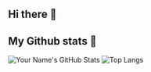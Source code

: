 ## Hi there 👋

## My Github stats 🚀
![Your Name's GitHub Stats](https://github-readme-stats.vercel.app/api?username=jarnolooij&show_icons=true&theme=github_dark_dimmed&include_all_commits=true) ![Top Langs](https://github-readme-stats.vercel.app/api/top-langs/?username=jarnolooij&layout=compact)
